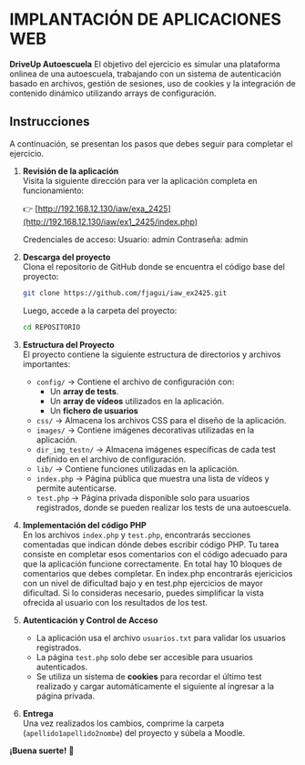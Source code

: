 # IMPLANTACIÓN DE APLICACIONES WEB
**DriveUp Autoescuela**
El objetivo del ejercicio es simular una plataforma onlinea de una autoescuela, trabajando con un sistema de autenticación basado en archivos, gestión de sesiones, uso de cookies y la integración de contenido dinámico utilizando arrays de configuración.

## Instrucciones

A continuación, se presentan los pasos que debes seguir para completar el ejercicio.

1. **Revisión de la aplicación**  
   Visita la siguiente dirección para ver la aplicación completa en funcionamiento:
  
   👉 [http://192.168.12.130/iaw/exa_2425](http://192.168.12.130/iaw/ex1_2425/index.php)

   Credenciales de acceso:
       Usuario: admin
       Contraseña: admin

3. **Descarga del proyecto**  
   Clona el repositorio de GitHub donde se encuentra el código base del proyecto:
   
   ```bash
   git clone https://github.com/fjagui/iaw_ex2425.git
   ```
   
   Luego, accede a la carpeta del proyecto:
   
   ```bash
   cd REPOSITORIO
   ```

4. **Estructura del Proyecto**  
   El proyecto contiene la siguiente estructura de directorios y archivos importantes:
   - `config/` → Contiene el archivo de configuración con:
     - Un **array de tests**.
     - Un **array de vídeos** utilizados en la aplicación.
     - Un **fichero de usuarios**
   - `css/` → Almacena los archivos CSS para el diseño de la aplicación.
   - `images/` → Contiene imágenes decorativas utilizadas en la aplicación.
   - `dir_img_testn/` → Almacena imágenes específicas de cada test definido en el archivo de configuración.
   - `lib/` → Contiene funciones utilizadas en la aplicación.
   - `index.php` → Página pública que muestra una lista de vídeos y permite autenticarse.
   - `test.php` → Página privada disponible solo para usuarios registrados, donde se pueden realizar los tests de una autoescuela.

5. **Implementación del código PHP**  
   En los archivos `index.php` y `test.php`, encontrarás secciones comentadas que indican dónde debes escribir código PHP.
   Tu tarea consiste en completar esos comentarios con el código adecuado para que la aplicación funcione correctamente. 
   En total hay 10 bloques de comentarios que debes completar.
   En index.php encontrarás ejericicios con un nivel de dificultad bajo y en test.php ejercicios de mayor dificultad.
   Si lo consideras necesario, puedes simplificar la vista ofrecida al usuario con los resultados de los test.

7. **Autenticación y Control de Acceso**  
   - La aplicación usa el archivo `usuarios.txt` para validar los usuarios registrados.
   - La página `test.php` solo debe ser accesible para usuarios autenticados.
   - Se utiliza un sistema de **cookies** para recordar el último test realizado y cargar automáticamente el siguiente al ingresar a la página privada. 

8. **Entrega**  
   Una vez realizados los cambios, comprime la carpeta (`apellido1apellido2nombe`) del proyecto y súbela a Moodle.

**¡Buena suerte!** 🚀

